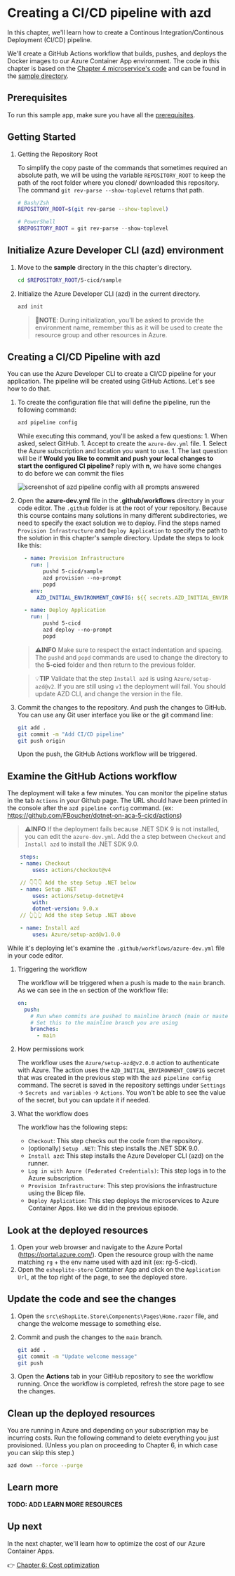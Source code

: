 # Creating a CI/CD pipeline with azd

In this chapter, we'll learn how to create a Continous Integration/Continous Deployment (CI/CD) pipeline. 

We'll create a GitHub Actions workflow that builds, pushes, and deploys the Docker images to our Azure Container App environment. The code in this chapter is based on the [Chapter 4 microservice's code](../4-microservices/) and can be found in the [sample directory](./sample/).

## Prerequisites

To run this sample app, make sure you have all the [prerequisites](../README.md#prerequisites).

## Getting Started

1. Getting the Repository Root

	To simplify the copy paste of the commands that sometimes required an absolute path, we will be using the variable `REPOSITORY_ROOT` to keep the path of the root folder where you cloned/ downloaded this repository. The command `git rev-parse --show-toplevel` returns that path.

	```bash
	# Bash/Zsh
	REPOSITORY_ROOT=$(git rev-parse --show-toplevel)
	```

	```powershell
	# PowerShell
	$REPOSITORY_ROOT = git rev-parse --show-toplevel
	```


## Initialize Azure Developer CLI (azd) environment

1. Move to the **sample** directory in the this chapter's directory.

    ```bash
    cd $REPOSITORY_ROOT/5-cicd/sample
    ```

1. Initialize the Azure Developer CLI (azd) in the current directory.

    ```bash
    azd init
    ```

   > 📝**NOTE**: During initialization, you'll be asked to provide the environment name, remember this as it will be used to create the resource group and other resources in Azure.

## Creating a CI/CD Pipeline with azd

You can use the Azure Developer CLI to create a CI/CD pipeline for your application. The pipeline will be created using GitHub Actions. Let's see how to do that.

1. To create the configuration file that will define the pipeline, run the following command:

    ```bash
    azd pipeline config
    ```

   While executing this command, you'll be asked a few questions:
       1. When asked, select GitHub.
       1. Accept to create the `azure-dev.yml` file.
       1. Select the Azure subscription and location you want to use.
       1. The last question will be if **Would you like to commit and push your local changes to start the configured CI pipeline?** reply with **n**, we have some changes to do before we can commit the files

    ![screenshot of azd pipeline config with all prompts answered](./images/pipeline-config.png)

1. Open the **azure-dev.yml** file in the **.github/workflows** directory in your code editor. The `.github` folder is at the root of your repository. Because this course contains many solutions in many different subdirectories, we need to specify the exact solution we to deploy. Find the steps named `Provision Infrastructure` and `Deploy Application` to specify the path to the solution in this chapter's sample directory. Update the steps to look like this:

    ```yaml
      - name: Provision Infrastructure
        run: |
            pushd 5-cicd/sample
            azd provision --no-prompt
            popd
        env:
          AZD_INITIAL_ENVIRONMENT_CONFIG: ${{ secrets.AZD_INITIAL_ENVIRONMENT_CONFIG }}

      - name: Deploy Application
        run: |
            pushd 5-cicd
            azd deploy --no-prompt
            popd
    ```

    > ⚠️**INFO** 
    > Make sure to respect the extact indentation and spacing. The `pushd` and `popd` commands are used to change the directory to the **5-cicd** folder and then return to the previous folder.

    > 💡**TIP** 
    > Validate that the step `Install azd` is using `Azure/setup-azd@v2`. If you are still using `v1` the deployment will fail. You should update AZD CLI, and change the version in the file.

1. Commit the changes to the repository. And push the changes to GitHub. You can use any Git user interface you like or the git command line: 

    ```bash
    git add .
    git commit -m "Add CI/CD pipeline"
    git push origin
    ```

    Upon the push, the GitHub Actions workflow will be triggered.

## Examine the GitHub Actions workflow

The deployment will take a few minutes. You can monitor the pipeline status in the tab `Actions` in your Github page. The URL should have been printed in the console after the `azd pipeline config` command. (ex: https://github.com/FBoucher/dotnet-on-aca-5-cicd/actions) 

> ⚠️**INFO**
> If the deployment fails because .NET SDK 9 is not installed, you can edit the `azure-dev.yml`. Add the a step between `Checkout` and `Install azd` to install the .NET SDK 9.0.

```yaml
    steps:
    - name: Checkout
        uses: actions/checkout@v4

    // 👇👇👇 Add the step Setup .NET below
    - name: Setup .NET
        uses: actions/setup-dotnet@v4
        with:
        dotnet-version: 9.0.x
    // 👆👆👆 Add the step Setup .NET above

    - name: Install azd
        uses: Azure/setup-azd@v1.0.0
```


While it's deploying let's examine the `.github/workflows/azure-dev.yml` file in your code editor.

1. Triggering the workflow

    The workflow will be triggered when a push is made to the `main` branch. As we can see in the `on` section of the workflow file:

    ```yaml
    on:
      push:
        # Run when commits are pushed to mainline branch (main or master)
        # Set this to the mainline branch you are using
        branches:
          - main
    ```

2. How permissions work

    The workflow uses the `Azure/setup-azd@v2.0.0` action to authenticate with Azure. The action uses the `AZD_INITIAL_ENVIRONMENT_CONFIG` secret that was created in the previous step with the `azd pipeline config` command.
    The secret is saved in the repository settings under `Settings` -> `Secrets and variables` -> `Actions`. You won't be able to see the value of the secret, but you can update it if needed.

3. What the workflow does

    The workflow has the following steps:

    - `Checkout`: This step checks out the code from the repository.
    - (optionally) `Setup .NET`: This step installs the .NET SDK 9.0.
    - `Install azd`: This step installs the Azure Developer CLI (azd) on the runner.
    - `Log in with Azure (Federated Credentials)`: This step logs in to the Azure subscription.
    - `Provision Infrastructure`: This step provisions the infrastructure using the Bicep file.
    - `Deploy Application`: This step deploys the microservices to Azure Container Apps. like we did in the previous episode.


## Look at the deployed resources

1. Open your web browser and navigate to the Azure Portal (https://portal.azure.com/). Open the resource group with the name matching `rg` + the env name used with azd init (ex: rg-5-cicd). 
1. Open the `eshoplite-store` Container App and click on the `Application Url`, at the top right of the page, to see the deployed store.

## Update the code and see the changes

1. Open the `src\eShopLite.Store\Components\Pages\Home.razor` file, and change the welcome message to something else.
1. Commit and push the changes to the `main` branch.

    ```bash
    git add .
    git commit -m "Update welcome message"
    git push
    ```

1. Open the **Actions** tab in your GitHub repository to see the workflow running. Once the workflow is completed, refresh the store page to see the changes.

## Clean up the deployed resources

You are running in Azure and depending on your subscription may be incurring costs. Run the following command to delete everything you just provisioned. (Unless you plan on proceeding to Chapter 6, in which case you can skip this step.)

```bash
azd down --force --purge
```

## Learn more

**TODO: ADD LEARN MORE RESOURCES**

## Up next

In the next chapter, we'll learn how to optimize the cost of our Azure Container Apps.

👉 [Chapter 6: Cost optimization](../6-cost-optimization/README.md)